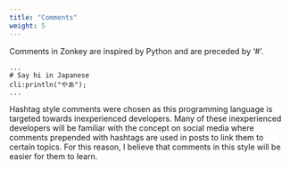 ```yaml
---
title: "Comments"
weight: 5
---
```


Comments in Zonkey are inspired by Python and are preceded by ‘#’.

```zonkey
...
# Say hi in Japanese
cli:println("やあ");
...
```

Hashtag style comments were chosen as this programming language is targeted towards inexperienced developers. Many of these inexperienced developers will be familiar with the concept on social media where comments prepended with hashtags are used in posts to link them to certain topics. For this reason, I believe that comments in this style will be easier for them to learn.
